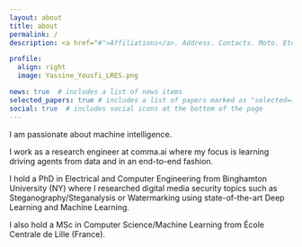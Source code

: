 ```yaml
---
layout: about
title: about
permalink: /
description: <a href="#">Affiliations</a>. Address. Contacts. Moto. Etc.

profile:
  align: right
  image: Yassine_Yousfi_LRES.png

news: true  # includes a list of news items
selected_papers: true # includes a list of papers marked as "selected={true}"
social: true  # includes social icons at the bottom of the page
---
```


I am passionate about machine intelligence. 

I work as a research engineer at comma.ai where my focus is learning driving agents from data and in an end-to-end fashion.

I hold a PhD in Electrical and Computer Engineering from Binghamton University (NY) where I researched digital media security topics such as Steganography/Steganalysis or Watermarking using state-of-the-art Deep Learning and Machine Learning. 

I also hold a MSc in Computer Science/Machine Learning from École Centrale de Lille (France).
